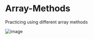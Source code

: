 # Array-Methods
Practicing using different array methods

![image](https://user-images.githubusercontent.com/69797257/100999974-3570a880-3555-11eb-8b84-46267a908b74.png)

